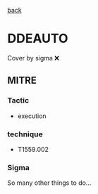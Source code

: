 [back](../index.md)
# DDEAUTO
Cover by sigma :x: 

## MITRE
### Tactic
  - execution

### technique
  - T1559.002

### Sigma

 So many other things to do...